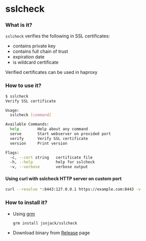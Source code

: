 sslcheck
====

### What is it?
`sslcheck` verifies the following in SSL certificates:
 - contains private key
 - contains full chain of trust
 - expiration date
 - is wildcard certificate

Verified certificates can be used in haproxy

### How to use it?
```bash
$ sslcheck
Verify SSL certificate

Usage:
  sslcheck [command]

Available Commands:
  help        Help about any command
  serve       Start webserver on provided port
  verify      Verify SSL certificate
  version     Print version

Flags:
  -c, --cert string   certificate file
  -h, --help          help for sslcheck
  -v, --verbose       verbose output
```

#### Using curl with sslcheck HTTP server on custom port
```bash
curl --resolve *:8443:127.0.0.1 https://example.com:8443 -v
```



### How to install it?
 - Using [grm](https://github.com/jsnjack/grm)
    ```bash
    grm install jsnjack/sslcheck
    ```
 - Download binary from [Release](https://github.com/jsnjack/sslcheck/releases/latest/) page

